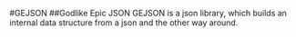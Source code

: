#GEJSON
##Godlike Epic JSON
GEJSON is a json library, which builds an internal data structure from a json and the other way around.
